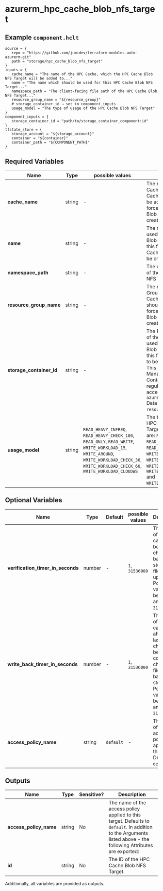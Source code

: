 # azurerm_hpc_cache_blob_nfs_target



## Example `component.hclt`

```hcl
source = {
   repo = "https://github.com/jumidev/terraform-modules-auto-azurerm.git"   
   path = "storage/hpc_cache_blob_nfs_target"   
}
inputs = {
   cache_name = "The name of the HPC Cache, which the HPC Cache Blob NFS Target will be added to..."   
   name = "The name which should be used for this HPC Cache Blob NFS Target..."   
   namespace_path = "The client-facing file path of the HPC Cache Blob NFS Target..."   
   resource_group_name = "${resource_group}"   
   # storage_container_id → set in component_inputs
   usage_model = "The type of usage of the HPC Cache Blob NFS Target"   
}
component_inputs = {
   storage_container_id = "path/to/storage_container_component:id"   
}
tfstate_store = {
   storage_account = "${storage_account}"   
   container = "${container}"   
   container_path = "${COMPONENT_PATH}"   
}
```

## Required Variables

| Name | Type |  possible values |  Description |
| ---- | --------- |  ----------- | ----------- |
| **cache_name** | string |  -  |  The name of the HPC Cache, which the HPC Cache Blob NFS Target will be added to. Changing this forces a new HPC Cache Blob NFS Target to be created. | 
| **name** | string |  -  |  The name which should be used for this HPC Cache Blob NFS Target. Changing this forces a new HPC Cache Blob NFS Target to be created. | 
| **namespace_path** | string |  -  |  The client-facing file path of the HPC Cache Blob NFS Target. | 
| **resource_group_name** | string |  -  |  The name of the Resource Group where the HPC Cache Blob NFS Target should exist. Changing this forces a new HPC Cache Blob NFS Target to be created. | 
| **storage_container_id** | string |  -  |  The Resource Manager ID of the Storage Container used as the HPC Cache Blob NFS Target. Changing this forces a new resource to be created. -> **Note:** This is the Resource Manager ID of the Storage Container, rather than the regular ID - and can be accessed on the `azurerm_storage_container` Data Source/Resource as `resource_manager_id`. | 
| **usage_model** | string |  `READ_HEAVY_INFREQ`, `READ_HEAVY_CHECK_180`, `READ_ONLY`, `READ_WRITE`, `WRITE_WORKLOAD_15`, `WRITE_AROUND`, `WRITE_WORKLOAD_CHECK_30`, `WRITE_WORKLOAD_CHECK_60`, `WRITE_WORKLOAD_CLOUDWS`  |  The type of usage of the HPC Cache Blob NFS Target. Possible values are: `READ_HEAVY_INFREQ`, `READ_HEAVY_CHECK_180`, `READ_ONLY`, `READ_WRITE`, `WRITE_WORKLOAD_15`, `WRITE_AROUND`, `WRITE_WORKLOAD_CHECK_30`, `WRITE_WORKLOAD_CHECK_60` and `WRITE_WORKLOAD_CLOUDWS`. | 

## Optional Variables

| Name | Type |  Default  |  possible values |  Description |
| ---- | --------- |  ----------- | ----------- | ----------- |
| **verification_timer_in_seconds** | number |  -  |  `1`, `31536000`  |  The amount of time the cache waits before it checks the back-end storage for file updates. Possible values are between `1` and `31536000`. | 
| **write_back_timer_in_seconds** | number |  -  |  `1`, `31536000`  |  The amount of time the cache waits after the last file change before it copies the changed file to back-end storage. Possible values are between `1` and `31536000`. | 
| **access_policy_name** | string |  `default`  |  -  |  The name of the access policy applied to this target. Defaults to `default`. | 



## Outputs

| Name | Type | Sensitive? | Description |
| ---- | ---- | --------- | --------- |
| **access_policy_name** | string | No  | The name of the access policy applied to this target. Defaults to `default`. In addition to the Arguments listed above - the following Attributes are exported: | 
| **id** | string | No  | The ID of the HPC Cache Blob NFS Target. | 

Additionally, all variables are provided as outputs.
